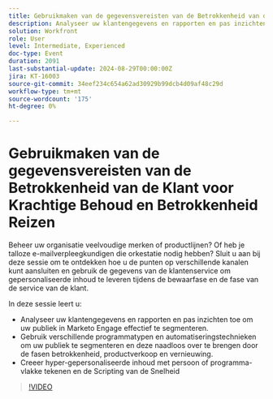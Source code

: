 ```yaml
---
title: Gebruikmaken van de gegevensvereisten van de Betrokkenheid van de Klant voor Krachtige Behoud en Betrokkenheid Reizen
description: Analyseer uw klantengegevens en rapporten en pas inzichten toe om uw publiek in Marketo Engage effectief te segmenteren. Gebruik verschillende programmatypen en automatiseringstechnieken om uw publiek te segmenteren en deze naadloos over te brengen door de fasen betrokkenheid, productverkoop en vernieuwing. Creeer hyper-gepersonaliseerde inhoud met persoon of programma-vlakke tekenen en de Scripting van de Snelheid "
solution: Workfront
role: User
level: Intermediate, Experienced
doc-type: Event
duration: 2091
last-substantial-update: 2024-08-29T00:00:00Z
jira: KT-16003
source-git-commit: 34eef234c654a62ad30929b99dcb4d09af48c29d
workflow-type: tm+mt
source-wordcount: '175'
ht-degree: 0%

---
```



# Gebruikmaken van de gegevensvereisten van de Betrokkenheid van de Klant voor Krachtige Behoud en Betrokkenheid Reizen

Beheer uw organisatie veelvoudige merken of productlijnen? Of heb je talloze e-mailverpleegkundigen die orkestatie nodig hebben? Sluit u aan bij deze sessie om te ontdekken hoe u de punten op verschillende kanalen kunt aansluiten en gebruik de gegevens van de klantenservice om gepersonaliseerde inhoud te leveren tijdens de bewaarfase en de fase van de service van de klant.

In deze sessie leert u:

* Analyseer uw klantengegevens en rapporten en pas inzichten toe om uw publiek in Marketo Engage effectief te segmenteren.
* Gebruik verschillende programmatypen en automatiseringstechnieken om uw publiek te segmenteren en deze naadloos over te brengen door de fasen betrokkenheid, productverkoop en vernieuwing.
* Creeer hyper-gepersonaliseerde inhoud met persoon of programma-vlakke tekenen en de Scripting van de Snelheid

>[!VIDEO](https://video.tv.adobe.com/v/3432946/?learn=on)
